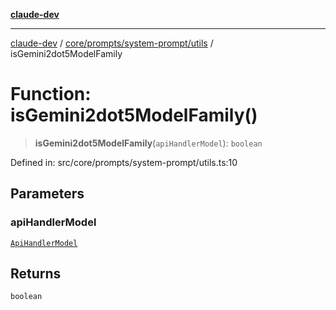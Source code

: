 [**claude-dev**](../../../../../README.md)

***

[claude-dev](../../../../../README.md) / [core/prompts/system-prompt/utils](../README.md) / isGemini2dot5ModelFamily

# Function: isGemini2dot5ModelFamily()

> **isGemini2dot5ModelFamily**(`apiHandlerModel`): `boolean`

Defined in: src/core/prompts/system-prompt/utils.ts:10

## Parameters

### apiHandlerModel

[`ApiHandlerModel`](../../../../../api/interfaces/ApiHandlerModel.md)

## Returns

`boolean`
